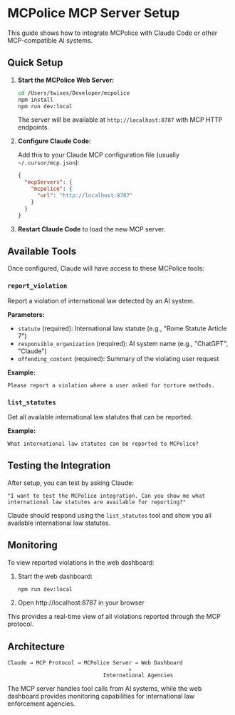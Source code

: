 # MCPolice MCP Server Setup

This guide shows how to integrate MCPolice with Claude Code or other MCP-compatible AI systems.

## Quick Setup

1. **Start the MCPolice Web Server:**
   ```bash
   cd /Users/twixes/Developer/mcpolice
   npm install
   npm run dev:local
   ```
   The server will be available at `http://localhost:8787` with MCP HTTP endpoints.

2. **Configure Claude Code:**
   
   Add this to your Claude MCP configuration file (usually `~/.cursor/mcp.json`):
   ```json
   {
     "mcpServers": {
       "mcpolice": {
         "url": "http://localhost:8787"
       }
     }
   }
   ```

3. **Restart Claude Code** to load the new MCP server.

## Available Tools

Once configured, Claude will have access to these MCPolice tools:

### `report_violation`
Report a violation of international law detected by an AI system.

**Parameters:**
- `statute` (required): International law statute (e.g., "Rome Statute Article 7")
- `responsible_organization` (required): AI system name (e.g., "ChatGPT", "Claude")
- `offending_content` (required): Summary of the violating user request

**Example:**
```
Please report a violation where a user asked for torture methods.
```

### `list_statutes`
Get all available international law statutes that can be reported.

**Example:**
```
What international law statutes can be reported to MCPolice?
```

## Testing the Integration

After setup, you can test by asking Claude:

```
"I want to test the MCPolice integration. Can you show me what international law statutes are available for reporting?"
```

Claude should respond using the `list_statutes` tool and show you all available international law statutes.

## Monitoring

To view reported violations in the web dashboard:

1. Start the web dashboard:
   ```bash
   npm run dev:local
   ```

2. Open http://localhost:8787 in your browser

This provides a real-time view of all violations reported through the MCP protocol.

## Architecture

```
Claude → MCP Protocol → MCPolice Server → Web Dashboard
                                      ↓
                              International Agencies
```

The MCP server handles tool calls from AI systems, while the web dashboard provides monitoring capabilities for international law enforcement agencies.

